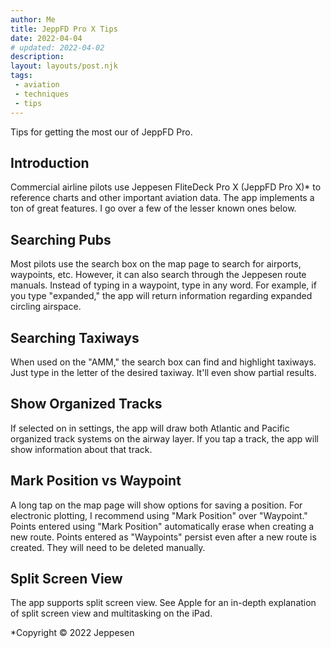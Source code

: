 ```yaml
---
author: Me
title: JeppFD Pro X Tips
date: 2022-04-04
# updated: 2022-04-02
description: 
layout: layouts/post.njk
tags:
 - aviation
 - techniques
 - tips
---
```


Tips for getting the most our of JeppFD Pro.

## Introduction 
Commercial airline pilots use Jeppesen FliteDeck Pro X (JeppFD Pro X)* to reference charts and other important aviation data. The app implements a ton of great features. I go over a few of the lesser known ones below.

## Searching Pubs
Most pilots use the search box on the map page to search for airports, waypoints, etc. However, it can also search through the Jeppesen route manuals. Instead of typing in a waypoint, type in any word. For example, if you type "expanded," the app will return information regarding expanded circling airspace. 

## Searching Taxiways
When used on the "AMM," the search box can find and highlight taxiways. Just type in the letter of the desired taxiway. It'll even show partial results.

## Show Organized Tracks
If selected on in settings, the app will draw both Atlantic and Pacific organized track systems on the airway layer. If you tap a track, the app will show information about that track.

## Mark Position vs Waypoint
A long tap on the map page will show options for saving a position. For electronic plotting, I recommend using "Mark Position" over "Waypoint." Points entered using "Mark Position" automatically erase when creating a new route. Points entered as "Waypoints" persist even after a new route is created. They will need to be deleted manually.

## Split Screen View
The app supports split screen view. See Apple for an in-depth explanation of split screen view and multitasking on the iPad.

*Copyright &copy; 2022 Jeppesen